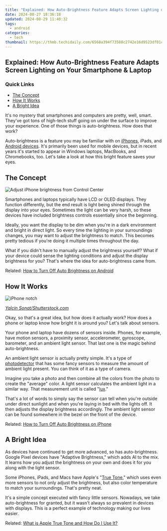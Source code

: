 ```yaml
---
title: "Explained: How Auto-Brightness Feature Adapts Screen Lighting on Your Smartphone & Laptop"
date: 2024-08-27 18:36:18
updated: 2024-08-29 11:40:32
tags:
  - android
categories:
  - tech
thumbnail: https://thmb.techidaily.com/6568a394f73588c2742e16d9523df01c904b1fdda9dafd1cdce19ffb2049db40.jpg
---
```


## Explained: How Auto-Brightness Feature Adapts Screen Lighting on Your Smartphone & Laptop

### Quick Links

* [The Concept](https://instagram-video-recordings.techidaily.com/updated-in-2024-duality-in-display-rotating-videos-on-instagram-one-click-at-a-time/)
* [How It Works](https://remote-screen-capture.techidaily.com/streamlining-remote-collaboration-master-skypes-screen-share-tools-for-2024/)
* [A Bright Idea](https://phone-solutions.techidaily.com/in-2024-thinking-about-changing-your-netflix-region-without-a-vpn-on-vivo-y100i-power-5g-drfone-by-drfone-virtual-android/)

 It's no mystery that smartphones and computers are pretty, well, smart. They've got tons of high-tech stuff going on under the surface to improve your experience. One of those things is auto-brightness. How does that work?

 Auto-brightness is a feature you may be familiar with on [iPhones](https://some-skills.techidaily.com/2024-approved-top-download-sites-showcasing-exquisite-text-effects/), iPads, and [Android devices](https://screen-capture.techidaily.com/new-audio-gear-reviews-and-ratings-for-2024/). It's primarily been used for mobile devices, but in recent years it's started to appear in Windows laptops, MacBooks, and Chromebooks, too. Let's take a look at how this bright feature saves your eyes.

##  The Concept

![Adjust iPhone brightness from Control Center](https://static1.howtogeekimages.com/wordpress/wp-content/uploads/2021/05/brightness-bar-control-centre-iphone.png) 

 Smartphones and laptops typically have LCD or OLED displays. They function differently, but the end result is light being shined through the display into your eyes. Sometimes the light can be very harsh, so these devices have included brightness controls essentially since the beginning.

 Ideally, you want the display to be dim when you're in a dark environment and bright in direct light. So every time the lighting in your surroundings changes, you may want to adjust the brightness to match. This becomes pretty tedious if you're doing it multiple times throughout the day.

 What if you didn't have to manually adjust the brightness yourself? What if your device could sense the lighting conditions and adjust the display brightness for you? That's where the idea for auto-brightness came from.

Related: [How to Turn Off Auto Brightness on Android](https://screen-capture.techidaily.com/new-audio-gear-reviews-and-ratings-for-2024/) 

##  How It Works

![iPhone notch](https://static1.howtogeekimages.com/wordpress/wp-content/uploads/2021/12/iPhone-notch.jpg) 

_[Yalcin Sonat/Shutterstock.com](https://www.shutterstock.com/image-photo/antalya-turkey-june-23-2020-new-1762295039)_

 Okay, so that's a great idea, but how does it actually work? How does a phone or laptop know how bright it is around you? Let's talk about sensors.

 Your phone and laptop have dozens of sensors inside. Phones, for example, have motion sensors, a proximity sensor, accelerometer, gyroscope, barometer, and an ambient light sensor. That last one is the magic behind auto-brightness.

 An ambient light sensor is actually pretty simple. It's a type of [photodetector](https://en.wikipedia.org/wiki/Photodetector) that has some fancy sensors to measure the amount of ambient light present. You can think of it as a type of camera.

 Imagine you take a photo and then combine all the colors from the photo to create the "average" color. A light sensor calculates the ambient light in a similar way. That measurement unit is called "[lux](https://en.wikipedia.org/wiki/Lux)."

 That's a lot of words to simply say the sensor can tell when you're outside under direct sunlight and when you're laying in bed with the lights off. It then adjusts the display brightness accordingly. The ambient light sensor can be found somewhere in the bezel on the front of the device.

Related: [How to Turn Off Auto Brightness on iPhone](https://some-skills.techidaily.com/2024-approved-top-download-sites-showcasing-exquisite-text-effects/) 

##  A Bright Idea

 As devices have continued to get more advanced, so has auto-brightness. Google Pixel devices have "Adaptive Brightness," which adds AI to the mix. It learns how you adjust the brightness on your own and does it for you along with the light sensor.

 Some iPhones, iPads, and Macs have Apple's "[True Tone](https://some-techniques.techidaily.com/2024-approved-how-to-elevate-your-iphone-photography-dive-into-hdr/)," which uses even more sensors to not only adjust the brightness, but also color temperature to match your surroundings. That's pretty neat.

 It's a simple concept executed with fancy little sensors. Nowadays, we take auto-brightness for granted, but it wasn't always so prevalent in devices with displays. This is a perfect example of technology making our lives easier.

Related: [What is Apple True Tone and How Do I Use It?](https://some-techniques.techidaily.com/2024-approved-how-to-elevate-your-iphone-photography-dive-into-hdr/)

<ins class="adsbygoogle"
     style="display:block"
     data-ad-format="autorelaxed"
     data-ad-client="ca-pub-7571918770474297"
     data-ad-slot="1223367746"></ins>



<ins class="adsbygoogle"
     style="display:block"
     data-ad-client="ca-pub-7571918770474297"
     data-ad-slot="8358498916"
     data-ad-format="auto"
     data-full-width-responsive="true"></ins>
